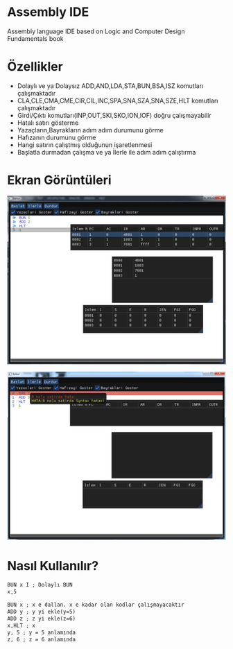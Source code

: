 # Assembly IDE
Assembly language IDE based on Logic and Computer Design Fundamentals book

# Özellikler

* Dolaylı ve ya Dolaysız ADD,AND,LDA,STA,BUN,BSA,ISZ komutları çalışmaktadır
* CLA,CLE,CMA,CME,CIR,CIL,INC,SPA,SNA,SZA,SNA,SZE,HLT komutları çalışmaktadır
* Girdi/Çıktı komutları(INP,OUT,SKI,SKO,ION,IOF) doğru çalışmayabilir
* Hatalı satırı gösterme
* Yazaçların,Bayrakların adım adım durumunu görme
* Hafızanın durumunu görme
* Hangi satırın çalıştmış olduğunun işaretlenmesi
* Başlatla durmadan çalışma ve ya İlerle ile adım adım çalıştırma

# Ekran Görüntüleri

![Screenshot1](ss1.jpg)

![Screenshot2](ss2.jpg)

# Nasıl Kullanılır?


```assembly
BUN x I ; Dolaylı BUN
x,5 
```

```assembly
BUN x ; x e dallan. x e kadar olan kodlar çalışmayacaktır
ADD y ; y yi ekle(y=5)
ADD z ; z yi ekle(z=6)
x,HLT ; x
y, 5 ; y = 5 anlamında
z, 6 ; z = 6 anlamında

```
